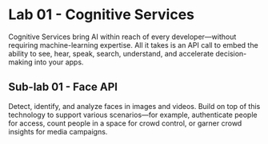 # Lab 01 - Cognitive Services
Cognitive Services bring AI within reach of every developer—without requiring machine-learning expertise. All it takes is an API call to embed the ability to see, hear, speak, search, understand, and accelerate decision-making into your apps.

## Sub-lab 01 - Face API
Detect, identify, and analyze faces in images and videos. Build on top of this technology to support various scenarios—for example, authenticate people for access, count people in a space for crowd control, or garner crowd insights for media campaigns.
